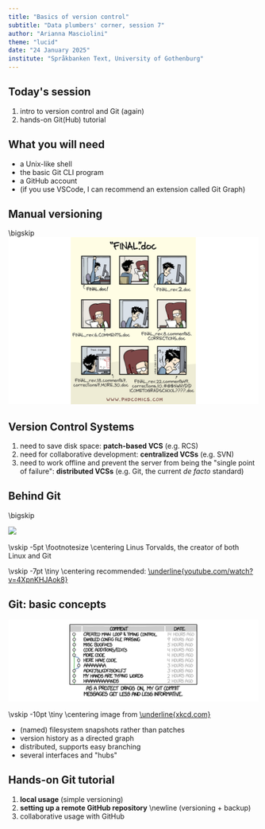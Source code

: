 ```yaml
---
title: "Basics of version control"
subtitle: "Data plumbers' corner, session 7"
author: "Arianna Masciolini"
theme: "lucid"
date: "24 January 2025"
institute: "Språkbanken Text, University of Gothenburg"
---
```


## Today's session
1. intro to version control and Git (again)
2. hands-on Git(Hub) tutorial

## What you will need
- a Unix-like shell 
- the basic Git CLI program
- a GitHub account
- (if you use VSCode, I can recommend an extension called Git Graph)

## Manual versioning
\bigskip
![](final.png)

## Version Control Systems
1. need to save disk space: __patch-based VCS__ (e.g. RCS)
3. need for collaborative development: __centralized VCSs__ (e.g. SVN)
4. need to work offline and prevent the server from being the "single point of failure": __distributed VCSs__ (e.g. Git, the current _de facto_ standard)

## Behind Git
\bigskip

![](https://external-content.duckduckgo.com/iu/?u=https%3A%2F%2Flinuxreviews.org%2Fimages%2Fthumb%2F9%2F90%2FLinuxCon_Europe_Linus_Torvalds_upperhalf.jpg%2F1800px-LinuxCon_Europe_Linus_Torvalds_upperhalf.jpg&f=1&nofb=1&ipt=05b41b7ad432ef5cf5d9677317a42bcc50b21761e3c7919ec5bc5d7ab2484a29&ipo=images)

\vskip -5pt \footnotesize \centering Linus Torvalds, the creator of both Linux and Git

\vskip -7pt \tiny \centering recommended: [\underline{youtube.com/watch?v=4XpnKHJAok8}](youtube.com/watch?v=4XpnKHJAok8)

## Git: basic concepts
![](xkcd.png)

\vskip -10pt \tiny \centering image from [\underline{xkcd.com}](xkcd.com)

- (named) filesystem snapshots rather than patches
- version history as a directed graph
- distributed, supports easy branching
- several interfaces and "hubs"

## Hands-on Git tutorial
1. __local usage__ (simple versioning)
2. __setting up a remote GitHub repository__ \newline (versioning + backup)
3. collaborative usage with GitHub
